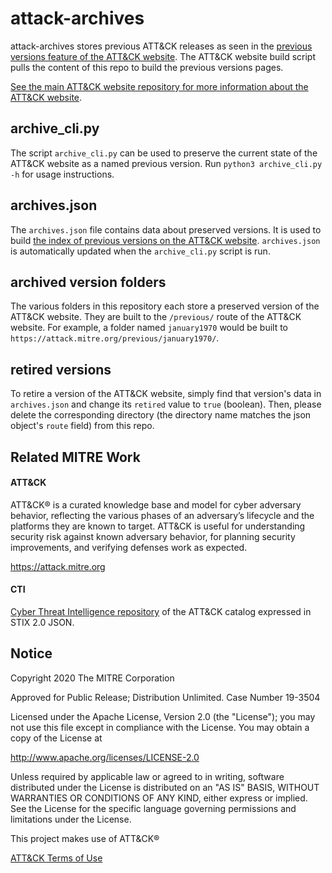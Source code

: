 # attack-archives

attack-archives stores previous ATT&CK releases as seen in the [previous versions feature of the ATT&CK website](https://attack.mitre.org/resources/previous-versions/). The ATT&CK website build script pulls the content of this repo to build the previous versions pages.

[See the main ATT&CK website repository for more information about the ATT&CK website](https://github.com/mitre-attack/attack-website).

## archive_cli.py

The script `archive_cli.py` can be used to preserve the current state of the ATT&CK website as a named previous version. Run `python3 archive_cli.py -h` for usage instructions.

## archives.json

The `archives.json` file contains data about preserved versions. It is used to build [the index of previous versions on the ATT&CK website](https://attack.mitre.org/resources/previous-versions/). `archives.json` is automatically updated when the `archive_cli.py` script is run.

## archived version folders

The various folders in this repository each store a preserved version of the ATT&CK website. They are built to the `/previous/` route of the ATT&CK website. For example, a folder named `january1970` would be built to `https://attack.mitre.org/previous/january1970/`. 

## retired versions

To retire a version of the ATT&CK website, simply find that version's data in `archives.json` and change its `retired` value to `true` (boolean). Then, please delete the corresponding directory (the directory name matches the json object's `route` field) from this repo.

## Related MITRE Work

#### ATT&CK
ATT&CK® is a curated knowledge base and model for cyber adversary behavior, reflecting the various phases of an adversary’s lifecycle and the platforms they are known to target. ATT&CK is useful for understanding security risk against known adversary behavior, for planning security improvements, and verifying defenses work as expected.

https://attack.mitre.org

#### CTI
[Cyber Threat Intelligence repository](https://github.com/mitre/cti) of the ATT&CK catalog expressed in STIX 2.0 JSON.

## Notice

Copyright 2020 The MITRE Corporation

Approved for Public Release; Distribution Unlimited. Case Number 19-3504

Licensed under the Apache License, Version 2.0 (the "License");
you may not use this file except in compliance with the License.
You may obtain a copy of the License at

   http://www.apache.org/licenses/LICENSE-2.0

Unless required by applicable law or agreed to in writing, software
distributed under the License is distributed on an "AS IS" BASIS,
WITHOUT WARRANTIES OR CONDITIONS OF ANY KIND, either express or implied.
See the License for the specific language governing permissions and
limitations under the License.

This project makes use of ATT&CK®

[ATT&CK Terms of Use](https://attack.mitre.org/resources/terms-of-use/)
